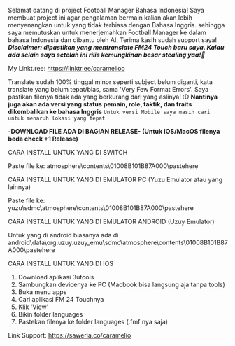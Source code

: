 Selamat datang di project Football Manager Bahasa Indonesia! Saya membuat project ini agar pengalaman bermain kalian akan lebih menyenangkan untuk yang tidak terbiasa dengan Bahasa Inggris. sehingga saya memutuskan untuk menerjemahkan Football Manager ke dalam bahasa Indonesia dan dibantu oleh AI, Terima kasih sudah support saya!
***Disclaimer: dipastikan yang mentranslate FM24 Touch baru saya. Kalau ada selain saya setelah ini rilis kemungkinan besar stealing yaa!🤗***

My Linkt.ree: https://linktr.ee/caramelioo

Translate sudah 100% tinggal minor seperti subject belum diganti, kata translate yang belum tepat/bias, sama 'Very Few Format Errors'. Saya pastikan filenya tidak ada yang berkurang dari yang aslinya! :D
**Nantinya juga akan ada versi yang status pemain, role, taktik, dan traits dikembalikan ke bahasa Inggris**
``Untuk versi Mobile saya masih cari untuk menaruh lokasi yang tepat``

-**DOWNLOAD FILE ADA DI BAGIAN RELEASE- (Untuk IOS/MacOS filenya beda check +1 Release)**

CARA INSTALL UNTUK YANG DI SWITCH

Paste file ke: atmosphere\contents\01008B101B87A000\pastehere

CARA INSTALL UNTUK YANG DI EMULATOR PC (Yuzu Emulator atau yang lainnya)

Paste file ke: yuzu\sdmc\atmosphere\contents\01008B101B87A000\pastehere

CARA INSTALL UNTUK YANG DI EMULATOR ANDROID (Uzuy Emulator)

Untuk yang di android biasanya ada di android\data\org.uzuy.uzuy_emu\sdmc\atmosphere\contents\01008B101B87A000\pastehere

CARA INSTALL UNTUK YANG DI IOS
1. Download aplikasi 3utools
2. Sambungkan devicenya ke PC (Macbook bisa langsung aja tanpa tools)
3. Buka menu apps
4. Cari aplikasi FM 24 Touchnya
5. Klik 'View'
6. Bikin folder languages
7. Pastekan filenya ke folder languages (.fmf nya saja)

Link Support: https://saweria.co/caramelio
